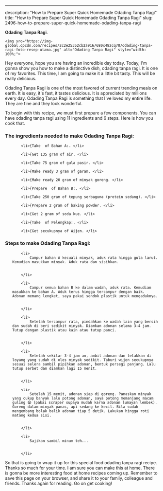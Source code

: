 ---
description: "How to Prepare Super Quick Homemade Odading Tanpa Ragi"
title: "How to Prepare Super Quick Homemade Odading Tanpa Ragi"
slug: 2496-how-to-prepare-super-quick-homemade-odading-tanpa-ragi

<p>
	<strong>Odading Tanpa Ragi</strong>. 
	
</p>
<p>
	
	<img src="https://img-global.cpcdn.com/recipes/2c2e25352cb2a916/680x482cq70/odading-tanpa-ragi-foto-resep-utama.jpg" alt="Odading Tanpa Ragi" style="width: 100%;">
	
	
</p>
<p>
	Hey everyone, hope you are having an incredible day today. Today, I'm gonna show you how to make a distinctive dish, odading tanpa ragi. It is one of my favorites. This time, I am going to make it a little bit tasty. This will be really delicious.
</p>
	
<p>
	
</p>
<p>
	Odading Tanpa Ragi is one of the most favored of current trending meals on earth. It is easy, it's fast, it tastes delicious. It is appreciated by millions every day. Odading Tanpa Ragi is something that I've loved my entire life. They are fine and they look wonderful.
</p>

<p>
To begin with this recipe, we must first prepare a few components. You can have odading tanpa ragi using 11 ingredients and 6 steps. Here is how you cook that.
</p>

<h3>The ingredients needed to make Odading Tanpa Ragi:</h3>

<ol>
	
		<li>{Take  of Bahan A:. </li>
	
		<li>{Get 135 gram of air. </li>
	
		<li>{Take 75 gram of gula pasir. </li>
	
		<li>{Make ready 3 gram of garam. </li>
	
		<li>{Make ready 20 gram of minyak goreng. </li>
	
		<li>{Prepare  of Bahan B:. </li>
	
		<li>{Take 250 gram of tepung serbaguna (protein sedang). </li>
	
		<li>{Prepare 2 gram of baking powder. </li>
	
		<li>{Get 2 gram of soda kue. </li>
	
		<li>{Take  of Pelengkap:. </li>
	
		<li>{Get secukupnya of Wijen. </li>
	
</ol>
<p>
	
</p>

<h3>Steps to make Odading Tanpa Ragi:</h3>

<ol>
	
		<li>
			Campur bahan A kecuali minyak, aduk rata hingga gula larut. Kemudian masukkan minyak. Aduk rata dan sisihkan.
			
			
		</li>
	
		<li>
			Campur semua bahan B ke dalam wadah, aduk rata. Kemudian masukkan ke bahan A. Aduk terus hingga tercampur dengan baik. Adonan memang lengket, saya pakai sendok plastik untuk mengaduknya.
			
			
		</li>
	
		<li>
			Setelah tercampur rata, pindahkan ke wadah lain yang bersih dan sudah di beri sedikit minyak. Diamkan adonan selama 3-4 jam. Tutup dengan plastik atau kain atau tutup panci.
			
			
		</li>
	
		<li>
			Setelah sekitar 3-4 jam an, ambil adonan dan letakkan di loyang yang sudah di oles minyak sedikit. Taburi wijen secukupnya sesuai selera sambil pipihkan adonan, bentuk persegi panjang. Lalu tutup serbet dan diamkan lagi 15 menit.
			
			
		</li>
	
		<li>
			Setelah 15 menit, adonan siap di goreng. Panaskan minyak yang cukup banyak lalu potong adonan, saya potong memanjang macam guling 😁 (pakai scraper supaya mudah karna adonan lumayan lembek). Goreng dalam minyak panas, api sedang ke kecil. Bila sudah mengembang bolak balik adonan tiap 5 detik. Lakukan hingga roti matang kedua sisi.
			
			
		</li>
	
		<li>
			Sajikan sambil minum teh...
			
			
		</li>
	
</ol>

<p>
	
</p>

<p>
	So that is going to wrap it up for this special food odading tanpa ragi recipe. Thanks so much for your time. I am sure you can make this at home. There is gonna be more interesting food at home recipes coming up. Remember to save this page on your browser, and share it to your family, colleague and friends. Thanks again for reading. Go on get cooking!
</p>
